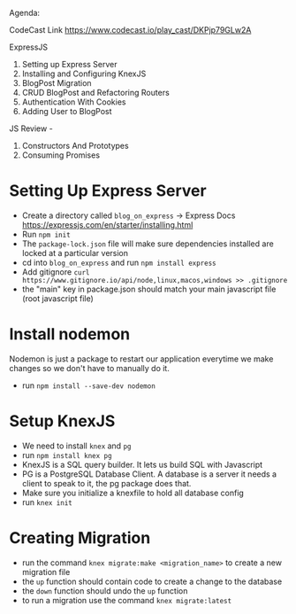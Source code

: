 Agenda:

CodeCast Link https://www.codecast.io/play_cast/DKPjp79GLw2A

ExpressJS
1) Setting up Express Server
2) Installing and Configuring KnexJS
3) BlogPost Migration
4) CRUD BlogPost and Refactoring Routers
5) Authentication With Cookies
6) Adding User to BlogPost

JS Review -
1) Constructors And Prototypes
2) Consuming Promises

# Setting Up Express Server

- Create a directory called `blog_on_express` -> Express Docs https://expressjs.com/en/starter/installing.html
- Run `npm init`
- The `package-lock.json` file will make sure dependencies installed are locked at a particular version
- cd into `blog_on_express` and run `npm install express`
- Add gitignore `curl https://www.gitignore.io/api/node,linux,macos,windows >> .gitignore`
- the "main" key in package.json should match your main javascript file (root javascript file)

# Install nodemon

Nodemon is just a package to restart our application everytime we make changes so we don't have to manually do it.
- run `npm install --save-dev nodemon`

# Setup KnexJS 

- We need to install `knex` and `pg`
- run `npm install knex pg`
- KnexJS is a SQL query builder. It lets us build SQL with Javascript
- PG is a PostgreSQL Database Client. A database is a server it needs a client to speak to it, the pg package does that.
- Make sure you initialize a knexfile to hold all database config
- run `knex init`

# Creating Migration

- run the command `knex migrate:make <migration_name>` to create a new migration file
- the `up` function should contain code to create a change to the database
- the `down` function should undo the `up` function
- to run a migration use the command `knex migrate:latest`

